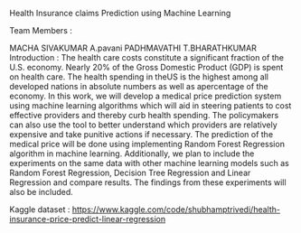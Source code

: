 Health Insurance claims Prediction using Machine Learning

Team Members :

MACHA SIVAKUMAR
A.pavani
PADHMAVATHI
T.BHARATHKUMAR
Introduction : The health care costs constitute a significant fraction of the U.S. economy. Nearly 20% of the Gross Domestic Product (GDP) is spent on health care. The health spending in theUS is the highest among all developed nations in absolute numbers as well as apercentage of the economy. In this work, we will develop a medical price prediction system using machine learning algorithms which will aid in steering patients to cost effective providers and thereby curb health spending. The policymakers can also use the tool to better understand which providers are relatively expensive and take punitive actions if necessary. The prediction of the medical price will be done using implementing Random Forest Regression algorithm in machine learning. Additionally, we plan to include the experiments on the same data with other machine learning models such as Random Forest Regression, Decision Tree Regression and Linear Regression and compare results. The findings from these experiments will also be included.

Kaggle dataset : https://www.kaggle.com/code/shubhamptrivedi/health-insurance-price-predict-linear-regression
